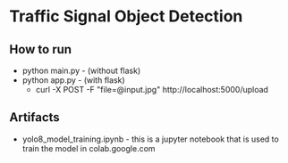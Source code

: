 # Traffic Signal Object Detection

## How to run

- python main.py - (without flask)
- python app.py - (with flask)
  - curl -X POST -F "file=@input.jpg" http://localhost:5000/upload

## Artifacts

- yolo8_model_training.ipynb - this is a jupyter notebook that is used to train the model in colab.google.com